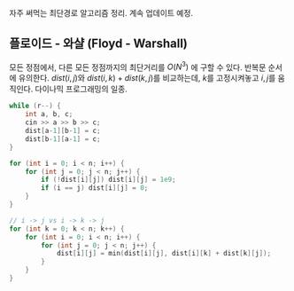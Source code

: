 
자주 써먹는 최단경로 알고리즘 정리. 계속 업데이트 예정.

## 플로이드 - 와샬 (Floyd - Warshall)

모든 정점에서, 다른 모든 정점까지의 최단거리를 $O(N^3)$ 에 구할 수 있다.
반복문 순서에 유의한다. $dist(i, j)$와 $dist(i, k) + dist(k, j)$를 비교하는데, $k$를 고정시켜놓고 $i, j$를 움직인다.
다이나믹 프로그래밍의 일종.

```cpp
while (r--) {
	int a, b, c;
	cin >> a >> b >> c;
	dist[a-1][b-1] = c;
	dist[b-1][a-1] = c;
}

for (int i = 0; i < n; i++) {
	for (int j = 0; j < n; j++) {
		if (!dist[i][j]) dist[i][j] = 1e9;
		if (i == j) dist[i][j] = 0;
	}
}

// i -> j vs i -> k -> j
for (int k = 0; k < n; k++) {
	for (int i = 0; i < n; i++) {
		for (int j = 0; j < n; j++) {
			dist[i][j] = min(dist[i][j], dist[i][k] + dist[k][j]);
		}
	}
}
```

